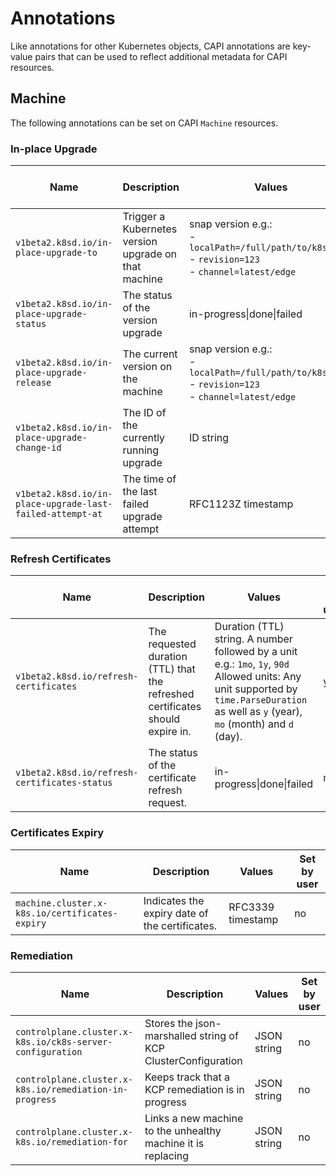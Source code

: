 # Annotations

Like annotations for other Kubernetes objects, CAPI annotations are key-value
pairs that can be used to reflect additional metadata for CAPI resources.

## Machine

The following annotations can be set on CAPI `Machine` resources.

### In-place Upgrade

| Name                                                      | Description                                          | Values                                                                                                    | Set by user |
|-----------------------------------------------------------|------------------------------------------------------|-----------------------------------------------------------------------------------------------------------|-------------|
| `v1beta2.k8sd.io/in-place-upgrade-to`                     | Trigger a Kubernetes version upgrade on that machine | snap version e.g.:<br>- `localPath=/full/path/to/k8s.snap`<br>- `revision=123`<br>- `channel=latest/edge` | yes         |
| `v1beta2.k8sd.io/in-place-upgrade-status`                 | The status of the version upgrade                    | in-progress\|done\|failed                                                                                 | no          |
| `v1beta2.k8sd.io/in-place-upgrade-release`                | The current version on the machine                   | snap version e.g.:<br>- `localPath=/full/path/to/k8s.snap`<br>- `revision=123`<br>- `channel=latest/edge` | no          |
| `v1beta2.k8sd.io/in-place-upgrade-change-id`              | The ID of the currently running upgrade              | ID string                                                                                                 | no          |
| `v1beta2.k8sd.io/in-place-upgrade-last-failed-attempt-at` | The time of the last failed upgrade attempt          | RFC1123Z timestamp                                                                                        | no          |

### Refresh Certificates

| Name                                          | Description                                                                    | Values                                                                                                                                                                                      | Set by user |
|-----------------------------------------------|--------------------------------------------------------------------------------|---------------------------------------------------------------------------------------------------------------------------------------------------------------------------------------------|-------------|
| `v1beta2.k8sd.io/refresh-certificates`        | The requested duration (TTL) that the refreshed certificates should expire in. | Duration (TTL) string. A number followed by a unit e.g.: `1mo`, `1y`, `90d`<br>Allowed units: Any unit supported by `time.ParseDuration` as well as `y` (year), `mo` (month) and `d` (day). | yes         |
| `v1beta2.k8sd.io/refresh-certificates-status` | The status of the certificate refresh request.                                 | in-progress\|done\|failed                                                                                                                                                                   | no          |

### Certificates Expiry

| Name                                           | Description                                    | Values            | Set by user |
|------------------------------------------------|------------------------------------------------|-------------------|-------------|
| `machine.cluster.x-k8s.io/certificates-expiry` | Indicates the expiry date of the certificates. | RFC3339 timestamp | no          |

### Remediation

| Name                                                      | Description                                                   | Values      | Set by user |
|-----------------------------------------------------------|---------------------------------------------------------------|-------------|-------------|
| `controlplane.cluster.x-k8s.io/ck8s-server-configuration` | Stores the json-marshalled string of KCP ClusterConfiguration | JSON string | no          |
| `controlplane.cluster.x-k8s.io/remediation-in-progress`   | Keeps track that a KCP remediation is in progress             | JSON string | no          |
| `controlplane.cluster.x-k8s.io/remediation-for`           | Links a new machine to the unhealthy machine it is replacing  | JSON string | no          |
